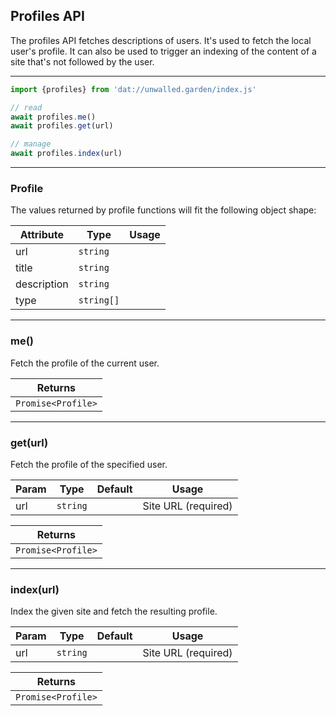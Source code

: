 ## Profiles API

The profiles API fetches descriptions of users. It's used to fetch the local user's profile. It can also be used to trigger an indexing of the content of a site that's not followed by the user.

---

```js
import {profiles} from 'dat://unwalled.garden/index.js'

// read
await profiles.me()
await profiles.get(url)

// manage
await profiles.index(url)
```

---

### Profile

The values returned by profile functions will fit the following object shape:

|Attribute|Type|Usage|
|-|-|-|
|url|`string`||
|title|`string`||
|description|`string`||
|type|`string[]`||

---

### me()

Fetch the profile of the current user.

|Returns|
|-|
|`Promise<Profile>`|

---

### get(url)

Fetch the profile of the specified user.

|Param|Type|Default|Usage|
|-|-|-|-|
|url|`string`||Site URL (required)|

|Returns|
|-|
|`Promise<Profile>`|

---

### index(url)

Index the given site and fetch the resulting profile.

|Param|Type|Default|Usage|
|-|-|-|-|
|url|`string`||Site URL (required)|

|Returns|
|-|
|`Promise<Profile>`|